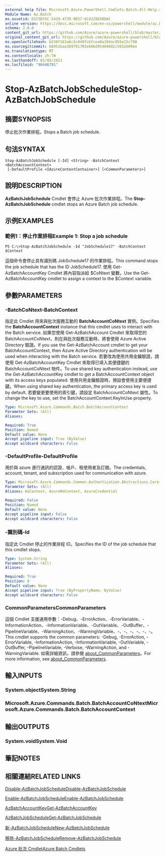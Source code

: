 ```yaml
---
external help file: Microsoft.Azure.PowerShell.Cmdlets.Batch.dll-Help.xml
Module Name: Az.Batch
ms.assetid: D1C5B35C-5419-4739-9D57-6C4228E98DAC
online version: https://docs.microsoft.com/en-us/powershell/module/az.batch/stop-azbatchjobschedule
schema: 2.0.0
content_git_url: https://github.com/Azure/azure-powershell/blob/master/src/Batch/Batch/help/Stop-AzBatchJobSchedule.md
original_content_git_url: https://github.com/Azure/azure-powershell/blob/master/src/Batch/Batch/help/Stop-AzBatchJobSchedule.md
ms.openlocfilehash: b236f163a6c5c849fcbfcea0a19dac955e15c798
ms.sourcegitcommit: 68451baa389791703e666d95469602c5652609ee
ms.translationtype: MT
ms.contentlocale: zh-TW
ms.lasthandoff: 01/05/2021
ms.locfileid: "98446791"
---
```

# <span data-ttu-id="cbc05-101">Stop-AzBatchJobSchedule</span><span class="sxs-lookup"><span data-stu-id="cbc05-101">Stop-AzBatchJobSchedule</span></span>

## <span data-ttu-id="cbc05-102">摘要</span><span class="sxs-lookup"><span data-stu-id="cbc05-102">SYNOPSIS</span></span>
<span data-ttu-id="cbc05-103">停止批次作業排程。</span><span class="sxs-lookup"><span data-stu-id="cbc05-103">Stops a Batch job schedule.</span></span>

## <span data-ttu-id="cbc05-104">句法</span><span class="sxs-lookup"><span data-stu-id="cbc05-104">SYNTAX</span></span>

```
Stop-AzBatchJobSchedule [-Id] <String> -BatchContext <BatchAccountContext>
 [-DefaultProfile <IAzureContextContainer>] [<CommonParameters>]
```

## <span data-ttu-id="cbc05-105">說明</span><span class="sxs-lookup"><span data-stu-id="cbc05-105">DESCRIPTION</span></span>
<span data-ttu-id="cbc05-106">**AzBatchJobSchedule** Cmdlet 會停止 Azure 批次作業排程。</span><span class="sxs-lookup"><span data-stu-id="cbc05-106">The **Stop-AzBatchJobSchedule** cmdlet stops an Azure Batch job schedule.</span></span>

## <span data-ttu-id="cbc05-107">示例</span><span class="sxs-lookup"><span data-stu-id="cbc05-107">EXAMPLES</span></span>

### <span data-ttu-id="cbc05-108">範例1：停止作業排程</span><span class="sxs-lookup"><span data-stu-id="cbc05-108">Example 1: Stop a job schedule</span></span>
```
PS C:\>Stop-AzBatchJobSchedule -Id "JobSchedule17" -BatchContext $Context
```

<span data-ttu-id="cbc05-109">這個命令會停止具有識別碼 JobSchedule17 的作業排程。</span><span class="sxs-lookup"><span data-stu-id="cbc05-109">This command stops the job schedule that has the ID JobSchedule17.</span></span>
<span data-ttu-id="cbc05-110">使用 Get-AzBatchAccountKey Cmdlet 將內容指派給 $CoNtext 變數。</span><span class="sxs-lookup"><span data-stu-id="cbc05-110">Use the Get-AzBatchAccountKey cmdlet to assign a context to the $Context variable.</span></span>

## <span data-ttu-id="cbc05-111">參數</span><span class="sxs-lookup"><span data-stu-id="cbc05-111">PARAMETERS</span></span>

### <span data-ttu-id="cbc05-112">-BatchCoNtext</span><span class="sxs-lookup"><span data-stu-id="cbc05-112">-BatchContext</span></span>
<span data-ttu-id="cbc05-113">指定此 Cmdlet 用來與批次服務互動的 **BatchAccountCoNtext** 實例。</span><span class="sxs-lookup"><span data-stu-id="cbc05-113">Specifies the **BatchAccountContext** instance that this cmdlet uses to interact with the Batch service.</span></span>
<span data-ttu-id="cbc05-114">如果您使用 Get-AzBatchAccount Cmdlet 來取得您的 BatchAccountCoNtext，則在與批次服務互動時，將會使用 Azure Active Directory 驗證。</span><span class="sxs-lookup"><span data-stu-id="cbc05-114">If you use the Get-AzBatchAccount cmdlet to get your BatchAccountContext, then Azure Active Directory authentication will be used when interacting with the Batch service.</span></span> <span data-ttu-id="cbc05-115">若要改為使用共用金鑰驗證，請使用 Get-AzBatchAccountKey Cmdlet 來取得已填入其便捷鍵的 BatchAccountCoNtext 物件。</span><span class="sxs-lookup"><span data-stu-id="cbc05-115">To use shared key authentication instead, use the Get-AzBatchAccountKey cmdlet to get a BatchAccountContext object with its access keys populated.</span></span> <span data-ttu-id="cbc05-116">使用共用金鑰驗證時，預設會使用主要便捷鍵。</span><span class="sxs-lookup"><span data-stu-id="cbc05-116">When using shared key authentication, the primary access key is used by default.</span></span> <span data-ttu-id="cbc05-117">若要變更要使用的索引鍵，請設定 BatchAccountCoNtext 屬性。</span><span class="sxs-lookup"><span data-stu-id="cbc05-117">To change the key to use, set the BatchAccountContext.KeyInUse property.</span></span>

```yaml
Type: Microsoft.Azure.Commands.Batch.BatchAccountContext
Parameter Sets: (All)
Aliases:

Required: True
Position: Named
Default value: None
Accept pipeline input: True (ByValue)
Accept wildcard characters: False
```

### <span data-ttu-id="cbc05-118">-DefaultProfile</span><span class="sxs-lookup"><span data-stu-id="cbc05-118">-DefaultProfile</span></span>
<span data-ttu-id="cbc05-119">用於與 azure 進行通訊的認證、帳戶、租使用者及訂閱。</span><span class="sxs-lookup"><span data-stu-id="cbc05-119">The credentials, account, tenant, and subscription used for communication with azure.</span></span>

```yaml
Type: Microsoft.Azure.Commands.Common.Authentication.Abstractions.Core.IAzureContextContainer
Parameter Sets: (All)
Aliases: AzContext, AzureRmContext, AzureCredential

Required: False
Position: Named
Default value: None
Accept pipeline input: False
Accept wildcard characters: False
```

### <span data-ttu-id="cbc05-120">-識別碼</span><span class="sxs-lookup"><span data-stu-id="cbc05-120">-Id</span></span>
<span data-ttu-id="cbc05-121">指定此 Cmdlet 停止的作業排程 ID。</span><span class="sxs-lookup"><span data-stu-id="cbc05-121">Specifies the ID of the job schedule that this cmdlet stops.</span></span>

```yaml
Type: System.String
Parameter Sets: (All)
Aliases:

Required: True
Position: 0
Default value: None
Accept pipeline input: True (ByPropertyName, ByValue)
Accept wildcard characters: False
```

### <span data-ttu-id="cbc05-122">CommonParameters</span><span class="sxs-lookup"><span data-stu-id="cbc05-122">CommonParameters</span></span>
<span data-ttu-id="cbc05-123">這個 Cmdlet 支援通用參數：-Debug、-ErrorAction、-ErrorVariable、-InformationAction、-InformationVariable、-OutVariable、-OutBuffer、-PipelineVariable、-WarningAction、-WarningVariable、-、-、-、-、-、-。</span><span class="sxs-lookup"><span data-stu-id="cbc05-123">This cmdlet supports the common parameters: -Debug, -ErrorAction, -ErrorVariable, -InformationAction, -InformationVariable, -OutVariable, -OutBuffer, -PipelineVariable, -Verbose, -WarningAction, and -WarningVariable.</span></span> <span data-ttu-id="cbc05-124">如需詳細資訊，請參閱 [about_CommonParameters](http://go.microsoft.com/fwlink/?LinkID=113216)。</span><span class="sxs-lookup"><span data-stu-id="cbc05-124">For more information, see [about_CommonParameters](http://go.microsoft.com/fwlink/?LinkID=113216).</span></span>

## <span data-ttu-id="cbc05-125">輸入</span><span class="sxs-lookup"><span data-stu-id="cbc05-125">INPUTS</span></span>

### <span data-ttu-id="cbc05-126">System.object</span><span class="sxs-lookup"><span data-stu-id="cbc05-126">System.String</span></span>

### <span data-ttu-id="cbc05-127">Microsoft.Azure.Commands.Batch.BatchAccountCoNtext</span><span class="sxs-lookup"><span data-stu-id="cbc05-127">Microsoft.Azure.Commands.Batch.BatchAccountContext</span></span>

## <span data-ttu-id="cbc05-128">輸出</span><span class="sxs-lookup"><span data-stu-id="cbc05-128">OUTPUTS</span></span>

### <span data-ttu-id="cbc05-129">System.void</span><span class="sxs-lookup"><span data-stu-id="cbc05-129">System.Void</span></span>

## <span data-ttu-id="cbc05-130">筆記</span><span class="sxs-lookup"><span data-stu-id="cbc05-130">NOTES</span></span>

## <span data-ttu-id="cbc05-131">相關連結</span><span class="sxs-lookup"><span data-stu-id="cbc05-131">RELATED LINKS</span></span>

[<span data-ttu-id="cbc05-132">Disable-AzBatchJobSchedule</span><span class="sxs-lookup"><span data-stu-id="cbc05-132">Disable-AzBatchJobSchedule</span></span>](./Disable-AzBatchJobSchedule.md)

[<span data-ttu-id="cbc05-133">Enable-AzBatchJobSchedule</span><span class="sxs-lookup"><span data-stu-id="cbc05-133">Enable-AzBatchJobSchedule</span></span>](./Enable-AzBatchJobSchedule.md)

[<span data-ttu-id="cbc05-134">AzBatchAccountKey</span><span class="sxs-lookup"><span data-stu-id="cbc05-134">Get-AzBatchAccountKey</span></span>](./Get-AzBatchAccountKey.md)

[<span data-ttu-id="cbc05-135">AzBatchJobSchedule</span><span class="sxs-lookup"><span data-stu-id="cbc05-135">Get-AzBatchJobSchedule</span></span>](./Get-AzBatchJobSchedule.md)

[<span data-ttu-id="cbc05-136">新-AzBatchJobSchedule</span><span class="sxs-lookup"><span data-stu-id="cbc05-136">New-AzBatchJobSchedule</span></span>](./New-AzBatchJobSchedule.md)

[<span data-ttu-id="cbc05-137">移除-AzBatchJobSchedule</span><span class="sxs-lookup"><span data-stu-id="cbc05-137">Remove-AzBatchJobSchedule</span></span>](./Remove-AzBatchJobSchedule.md)

[<span data-ttu-id="cbc05-138">Azure 批次 Cmdlet</span><span class="sxs-lookup"><span data-stu-id="cbc05-138">Azure Batch Cmdlets</span></span>](/powershell/module/Az.Batch/)
